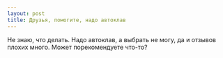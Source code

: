 ```yaml
---
layout: post 
title: Друзья, помогите, надо автоклав 
--- 
```

Не знаю, что делать. Надо автоклав, а выбрать не могу, да и отзывов плохих много. Может порекомендуете что-то?